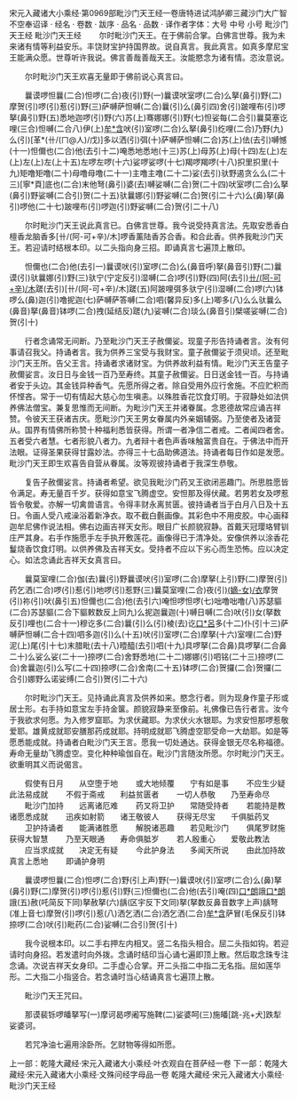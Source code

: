 宋元入藏诸大小乘经·第0969部毗沙门天王经一卷唐特进试鸿胪卿三藏沙门大广智不空奉诏译
· 经名 · 卷数 · 跋序
· 品名 · 品数 · 译作者字体：大号 中号 小号
毗沙门天王经
毗沙门天王经
　　尔时毗沙门天王。在于佛前合掌。白佛言世尊。我为未来诸有情等利益安乐。丰饶财宝护持国界故。说自真言。我此真言。如真多摩尼宝王能满众愿。世尊听许我说。佛言善哉善哉天王。汝能愍念为诸有情。恣汝意说。

　　尔时毗沙门天王欢喜无量即于佛前说心真言曰。

　　曩谟啰怛曩(二合)怛啰(二合)夜(引)野(一)曩谟吠室啰(二合)么拏(鼻引)野(二)摩贺(引)啰(引)惹(引)野(三)萨嚩萨怛嚩(二合)曩(引)么(鼻引四)舍(引)跛哩布(引)啰拏(鼻引)野(五)悉地迦啰(引)野(六)苏(上)骞娜娜(引)野(七)怛娑每(二合引)曩莫塞讫哩(三合)怛嚩(二合八)伊(上)[牟*含](引)吠(引)室啰(二合)么拏(鼻引)纥哩(二合)乃野(九)么(引)[革*(卄/(ㄇ@人)/戊)]多以洒(引)弭(十)萨嚩萨怛嚩(二合)苏(上)佉(去引)嚩憾(十一)怛儞也(二合)他(去引十二)唵悉地悉地(十三)苏(上)母苏(上)母(十四)左(上)左(上)左(上)左(上十五)左啰左啰(十六)娑啰娑啰(十七)羯啰羯啰(十八)抧里抧里(十九)矩噜矩噜(二十)母噜母噜(二十一)主噜主噜(二十二)娑(去引)驮野遏贪么么(二十三)[寧*頁]底也(二合)末他弩(鼻引)婆(去)嚩娑嚩(二合)贺(二十四)吠室啰(二合)么拏(鼻引)野娑嚩(二合引)贺(二十五)驮曩娜(引)野娑嚩(二合)贺(引二十六)么(鼻)拏(鼻引)啰他(二十七)跛哩布(引)啰迦(引)野娑嚩(二合)贺(引二十八)

　　尔时毗沙门天王说此真言已。白佛言世尊。我今说受持真言法。先取安悉香白檀香龙脑香多[卄/(阿-可+辛)/木]啰香薰陆香苏合香。和合此香。供养我毗沙门天王。若迎请时结根本印。以二头指向身三招。即诵真言七遍顶上散印。

　　怛儞也(二合)他(去引一)曩谟吠(引)室啰(二合)么(鼻音呼)拏(鼻音引)野(二)曩谟(引)驮曩娜(引)野(三)驮宁(宁定反引)湿嚩(二合)啰(引)野(四)阿(去引)[卄/(阿-可+辛)/木](言羯反)蹉(去引)[卄/(阿-可+辛)/木]蹉(五)阿跛哩弭多驮宁(引)湿嚩(二合)啰(六)钵啰么(鼻)迦(引)噜抳迦(七)萨嚩萨答嚩(二合)呬(馨异反)多(上)唧多(八)么么驮曩么(鼻音)拏(鼻音)钵啰(二合)拽(延结反)蹉(九)娑嚩(二合)琰么(鼻音引)檗嗟娑嚩(二合)贺(引十)

　　行者念诵常无间断。乃至毗沙门天王子赦儞娑。现童子形告持诵者言。汝有何事请召我父。持诵者言。我为供养三宝受与我财宝。童子赦儞娑于须臾顷。还至毗沙门天王所。告父王言。持诵者求诸财宝。为供养故利益有情。毗沙门天王告童子赦儞娑言。汝日日与金钱一百乃至寿终。其童子赦儞娑。日日送金钱一百。与持诵者安于头边。其金钱异种香气。先愿所得之者。除自受用外应行舍施。不应贮积而怀悭吝。常于一切有情起大慈心勿生嗔恚。以殊胜香花饮食灯明。于寂静处如法供养佛法僧宝。兼复思惟而无间断。为毗沙门天王并诸眷属。念恩德故常应诵吉祥赞。令彼天王获诸吉庆。愿毗沙门天王男女眷属内外亲姻辅弼。乃至使者及诸营从。国界有情佛所称赞十种福利悉皆获得。所谓一者净信二者戒。二者闻四者舍。五者受六者慧。七者形貌八者力。九者辩十者色声香味触富贵自在。于佛法中而开法眼。证得圣果获得甘露妙法。亦得三十七品助佛道法。持诵者每日作如是发愿。毗沙门天王即生欢喜告自营从眷属。汝等观彼持诵者于我深生恭敬。

　　复告子赦儞娑言。持诵者希望。欲见我毗沙门药叉王欲闭恶趣门。所思胜愿皆令满足。寿无量百千岁。获得如意宝飞腾虚空。安怛那及得伏藏。若男若女及啰惹皆令敬爱。亦解一切禽兽语言。令得丰财永离贫匮。彼持诵者当于白月八日及十五日。令画人受八戒澡浴着新净衣。取不截白氎画像。其彩色中不用皮胶。中心画释迦牟尼佛作说法相。佛右边画吉祥天女形。眼目广长颜貌寂静。首戴天冠璎珞臂钏庄严其身。右手作施愿手左手执开敷莲花。画像得已于清净处。安像供养以涂香花鬘烧香饮食灯明。以供养佛及吉祥天女。受持者不应以下劣心而生恐怖。应以决定心。如法念诵此吉祥天女真言曰。

　　曩莫室哩(二合)伽(去)曩(引)野曩谟吠(引)室啰(二合)摩拏(上引)野(二)摩贺(引)药乞洒(二合)啰(引)惹(引)地啰(引)惹野(三)曩莫室哩(二合)夜(引)[(嫡-女)/衣](引四)摩贺(引)祢(引)吠(鼻引五)怛儞也(二合)他(去引六)唵怛啰怛啰(七)咄噜咄噜(八)苏瑟貙(二合)苏瑟貙(二合下貙敕数反上同九)么抳迦曩迦(十)嚩日嚩(二合)吠(引)女(拏数反引)哩也(二合十一)穆讫多(二合)曩(引)么(引)棱(去)讫[口*呂](二合)多(十二)仆(引十三)萨嚩萨怛嚩(二合十四)呬多迦(引)么(十五)吠(引)室啰(二合)摩拏(十六)室哩(二合)野泥(上)尾(引十七)末腊毗(去十八)曀醯(去引)呬(十九)具啰拏(二合鼻)具啰拏(二合鼻二十)么娑么娑(二十一)捺啰(二合)舍野悉地(二十二)娜娜(引)呬铭(二十三)捺啰(二合)舍曩迦(引)么写(二十四)捺啰(二合)舍南(二十五)钵啰(二合)贺攞(二合)贺攞(二合引)娜野么诺娑缚(二合引)贺(引二十六)

　　尔时毗沙门天王。见持诵此真言及供养如来。愍念行者。则为现身作童子形或居士形。右手持如意宝左手持金箧。颜貌寂静来至像前。礼佛像已告行者言。汝今于我欲求何愿。为入修罗窟耶。为求伏藏耶。为求伏火水银耶。为求安怛那啰惹敬爱耶。雄黄成就耶安膳那药成就耶。持明成就耶飞腾虚空耶受命一大劫耶。如是等愿悉能成就。持诵者白毗沙门天王言。愿我一切处通达。获得金银无尽名称福德。寿命无量劫飞腾虚空。变化种种瑜伽自在。毗沙门言随汝所愿。尔时毗沙门天王。欲重明其义而说偈言。

　　假使有日月　　从空堕于地
　　或大地倾覆　　宁有如是事
　　不应生少疑　　此法易成就
　　不假于斋戒　　利益贫匮者
　　一切人恭敬　　乃至寿命尽
　　毗沙门加持　　远离诸厄难
　　药叉将卫护　　常随受持者
　　若能持是教　　诸愿悉成就
　　迅疾如射箭　　诸王敬彼人
　　获得无尽宝　　千俱胝药叉
　　卫护持诵者　　能满诸胜愿
　　解脱诸恶趣　　若见毗沙门
　　俱尾罗财施　　获得大智慧
　　乃至天眼通　　寿命俱胝岁
　　若人殷重心　　爱敬此教法
　　应当求成就　　决定无有疑
　　今此护身法　　多闻天所说
　　由此加持故　　真言上悉地
　　即诵护身明

　　曩谟啰怛曩(二合)怛啰(二合)野(引上声)野(一)曩谟吠(引)室啰(二合)么(鼻)拏(鼻引)野(二)摩贺(引)啰(引)惹(引)野(三)怛儞也(二合)他(去引)唵(四)[口*朗](转舌)誐[口*朗](准上)誐(五)赦(吒简反下同)拏赦拏(六)龋(区宇反下文同)拏(拏数反鼻音数字上声)龋弩(准上音七)摩贺(引)啰(引)惹(八)洒乞洒(二合)洒乞洒(二合)[牟*含](莫感反引鼻九)萨冒(毛保反引)钵捺啰(二合)吠(引)毗药(二合)娑嚩(二合引)贺(引十)

　　我今说根本印。以二手右押左内相叉。竖二名指头相合。屈二头指如钩。若迎请时向身招。若发遣时向外拨。念诵时结印当心诵七遍即顶上散。然后取念珠专注念诵。次说吉祥天女身印。二手虚心合掌。开二头指二中指二无名指。屈如莲华形。二大指二小指竖合。若念诵时当心结诵真言七遍顶上散。

　　毗沙门天王咒曰。

　　那谟裴铄啰皤拏写(一)摩诃曷啰阇写施鞞(二)娑婆呵(三)施皤[跳-兆+犬]跌犁娑婆诃。

　　若咒净油七遍用涂卧所。乞财物等得如所愿。

上一部：乾隆大藏经·宋元入藏诸大小乘经·叶衣观自在菩萨经一卷
下一部：乾隆大藏经·宋元入藏诸大小乘经·文殊问经字母品一卷
乾隆大藏经·宋元入藏诸大小乘经·毗沙门天王经
